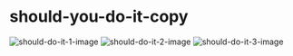 # should-you-do-it-copy

![should-do-it-1-image](../assets/should-do-it-1.png?raw=true)
![should-do-it-2-image](../assets/should-do-it-2.png?raw=true)
![should-do-it-3-image](../assets/should-do-it-3.png?raw=true)
